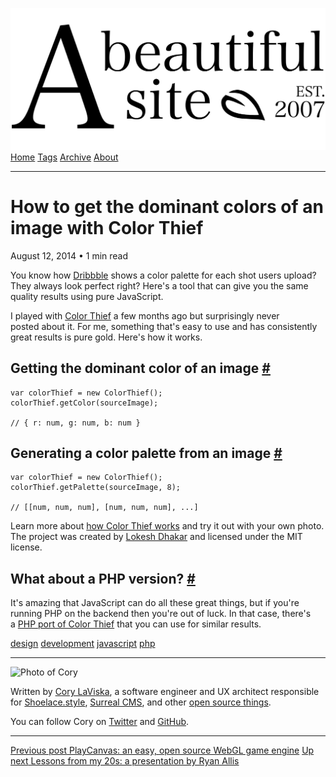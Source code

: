 <a href="../../index.html" class="header-link"><img src="../../images/logos/wordmark.svg" alt="A Beautiful Site" class="wordmark" /></a> <a href="../../index.html" class="nav-item">Home</a> <a href="../../tags/index.html" class="nav-item">Tags</a> <a href="../index.html" class="nav-item">Archive</a> <a href="../../about/index.html" class="nav-item">About</a>

---

# How to get the dominant colors of an image with Color Thief

August 12, 2014 • 1 min read

You know how [Dribbble](https://dribbble.com/) shows a color palette for each shot users upload? They always look perfect right? Here's a tool that can give you the same quality results using pure JavaScript.

I played with [Color Thief](http://lokeshdhakar.com/projects/color-thief/) a few months ago but surprisingly never posted about it. For me, something that's easy to use and has consistently great results is pure gold. Here's how it works.

## Getting the dominant color of an image <a href="#getting-the-dominant-color-of-an-image" class="direct-link">#</a>

    var colorThief = new ColorThief();
    colorThief.getColor(sourceImage);

    // { r: num, g: num, b: num }

## Generating a color palette from an image <a href="#generating-a-color-palette-from-an-image" class="direct-link">#</a>

    var colorThief = new ColorThief();
    colorThief.getPalette(sourceImage, 8);

    // [[num, num, num], [num, num, num], ...]

Learn more about [how Color Thief works](http://lokeshdhakar.com/projects/color-thief/) and try it out with your own photo. The project was created by [Lokesh Dhakar](https://twitter.com/lokesh) and licensed under the MIT license.

## What about a PHP version? <a href="#what-about-a-php-version%3F" class="direct-link">#</a>

It's amazing that JavaScript can do all these great things, but if you're running PHP on the backend then you're out of luck. In that case, there's a [PHP port of Color Thief](https://github.com/ksubileau/color-thief-php) that you can use for similar results.

<a href="../../tags/design/index.html" class="post-tag">design</a> <a href="../../tags/development/index.html" class="post-tag">development</a> <a href="../../tags/javascript/index.html" class="post-tag">javascript</a> <a href="../../tags/php/index.html" class="post-tag">php</a>

---

<img src="http://0.gravatar.com/avatar/bf1b3b95fd5b096a3592247c29667b33?s=512" alt="Photo of Cory" class="avatar avatar-small" />

Written by [Cory LaViska](../../index-4.html), a software engineer and UX architect responsible for [Shoelace.style](https://shoelace.style/), [Surreal CMS](https://www.surrealcms.com/), and other [open source things](https://github.com/claviska).

You can follow Cory on [Twitter](https://twitter.com/bgooonz) and [GitHub](https://github.com/claviska).

---

<a href="../playcanvas-an-easy-open-source-webgl-game-engine/index.html" class="post-nav-previous"><span class="small">Previous post</span> PlayCanvas: an easy, open source WebGL game engine</a> <a href="../lessons-from-my-20s-a-presentation-by-ryan-allis/index.html" class="post-nav-next"><span class="small">Up next</span> Lessons from my 20s: a presentation by Ryan Allis</a>
